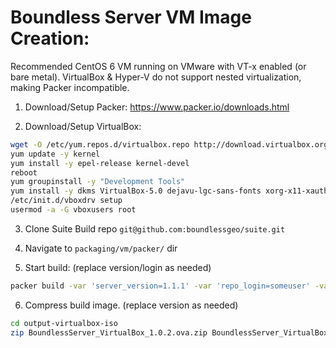 # Boundless Server VM Image Creation:  
Recommended CentOS 6 VM running on VMware with VT-x enabled (or bare metal). VirtualBox & Hyper-V do not support nested virtualization, making Packer incompatible.  

1. Download/Setup Packer: https://www.packer.io/downloads.html  

2. Download/Setup VirtualBox:  

```bash
wget -O /etc/yum.repos.d/virtualbox.repo http://download.virtualbox.org/virtualbox/rpm/rhel/virtualbox.repo
yum update -y kernel
yum install -y epel-release kernel-devel
reboot
yum groupinstall -y "Development Tools"
yum install -y dkms VirtualBox-5.0 dejavu-lgc-sans-fonts xorg-x11-xauth xorg-x11-fonts-* xorg-x11-utils
/etc/init.d/vboxdrv setup
usermod -a -G vboxusers root
```

3. Clone Suite Build repo `git@github.com:boundlessgeo/suite.git`  

4. Navigate to `packaging/vm/packer/` dir  

5. Start build: (replace version/login as needed)

```bash
packer build -var 'server_version=1.1.1' -var 'repo_login=someuser' -var 'repo_password=somepass' -var 'repo_dir=1.1.x' boundless-server.json
```

6. Compress build image. (replace version as needed)  

```bash
cd output-virtualbox-iso
zip BoundlessServer_VirtualBox_1.0.2.ova.zip BoundlessServer_VirtualBox_1.0.2.ova
```

